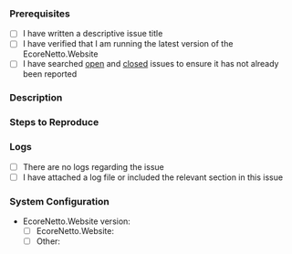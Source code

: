 ### Prerequisites

- [ ] I have written a descriptive issue title
- [ ] I have verified that I am running the latest version of the EcoreNetto.Website
- [ ] I have searched [open](https://github.com/STARIONGROUP/EcoreNetto.Website/issues) and [closed](https://github.com/STARIONGROUP/EcoreNetto.Website/issues?q=is%3Aissue+is%3Aclosed) issues to ensure it has not already been reported

### Description
<!-- A description of the bug or feature -->

### Steps to Reproduce
<!-- List of steps, sample code, failing test or link to a project that reproduces the behavior -->

### Logs
<!-- provide either a complete or partial log file -->

  - [ ] There are no logs regarding the issue
  - [ ] I have attached a log file or included the relevant section in this issue  
  
### System Configuration
<!-- Tell us about the environment where you are experiencing the bug -->

- EcoreNetto.Website version:
  - [ ] EcoreNetto.Website: 
  - [ ] Other: 

<!-- Thanks for reporting the issue to EcoreNetto.Website! -->